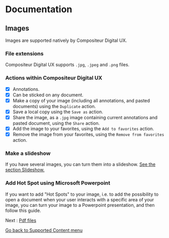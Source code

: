 # Documentation

## Images

Images are supported natively by Compositeur Digital UX.

### File extensions

Compositeur Digital UX supports `.jpg`, `.jpeg` and `.png` files.

### Actions within Compositeur Digital UX

- [X] Annotations.
- [X] Can be sticked on any document.
- [X] Make a copy of your image (including all annotations, and pasted documents) using the `Duplicate` action.
- [X] Save a local copy using the `Save as` action.
- [X] Share the image, as a `.jpg` image containing current annotations and pasted document, using the `Share` action.
- [X] Add the image to your favorites, using the `Add to favorites` action.
- [X] Remove the image from your favorites, using the `Remove from favorites` action.

### Make a slideshow

If you have several images, you can turn them into a slideshow. [See the section Slideshow.](slideshows.md)

### Add Hot Spot using Microsoft Powerpoint

If you want to add "Hot Spots" to your image, i.e. to add the possibility to open a document when your user interacts with a specific area of your image, you can turn your image to a Powerpoint presentation, and then follow this guide.

Next : [Pdf files](pdf.md)

[Go back to Supported Content menu](index.md)
